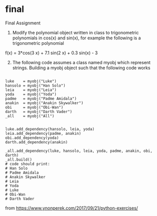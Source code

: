 # final
Final Assignment

1. Modify the polynomial object written in class to trigonometric polynomials in cos(x) and sin(x), for example the following is a trigonometric polynomial

f(x) = 3*cos(3 x) + 7.1 sin(2 x) + 0.3 sin(x) - 3

2. The following code assumes a class named myobj which represent strings. Building a myobj object such that the following code works

~~~

luke    = myobj("Luke")
hansolo = myobj("Han Solo")
leia    = myobj("Leia")
yoda    = myobj("Yoda")
padme   = myobj("Padme Amidala")
anakin  = myobj("Anakin Skywalker")
obi     = myobj("Obi-Wan")
darth   = myobj("Darth Vader")
_all    = myobj("All")


luke.add_dependency(hansolo, leia, yoda)
leia.add_dependency(padme, anakin)
obi.add_dependency(yoda)
darth.add_dependency(anakin)

_all.add_dependency(luke, hansolo, leia, yoda, padme, anakin, obi, darth)
_all.build()
# code should print: 
# Han Solo 
# Padme Amidala 
# Anakin Skywalker 
# Leia
# Yoda 
# Luke 
# Obi-Wan 
# Darth Vader

~~~
from https://www.ynonperek.com/2017/09/21/python-exercises/

